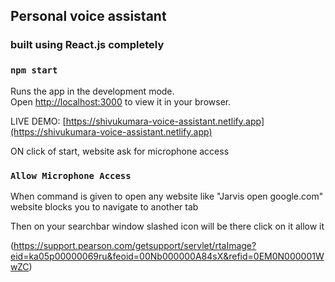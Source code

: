 ## Personal voice assistant 

### built using React.js completely

### `npm start`

Runs the app in the development mode.\
Open [http://localhost:3000](http://localhost:3000) to view it in your browser.


LIVE DEMO: [https://shivukumara-voice-assistant.netlify.app](https://shivukumara-voice-assistant.netlify.app)


ON click of start, website ask for microphone access 
### `Allow Microphone Access`

When command is given to open any website like "Jarvis open google.com" website blocks you to navigate to another tab 

Then on your searchbar window slashed icon will be there click on it allow it

(https://support.pearson.com/getsupport/servlet/rtaImage?eid=ka05p00000069ru&feoid=00Nb000000A84sX&refid=0EM0N000001WwZC)
